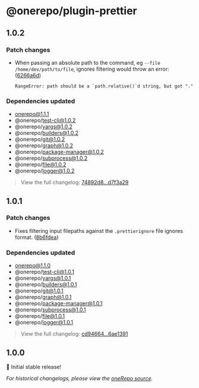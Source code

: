 # @onerepo/plugin-prettier

## 1.0.2

### Patch changes

- When passing an absolute path to the command, eg `--file /home/dev/path/to/file`, ignores filtering would throw an error: ([6266a6d](https://github.com/paularmstrong/onerepo/commit/6266a6d68977e34ea1cc26d21b75ab9134c55451))
  ```
  RangeError: path should be a `path.relative()`d string, but got "."
  ```

### Dependencies updated

- onerepo@1.1.1
- @onerepo/test-cli@1.0.2
- @onerepo/yargs@1.0.2
- @onerepo/builders@1.0.2
- @onerepo/git@1.0.2
- @onerepo/graph@1.0.2
- @onerepo/package-manager@1.0.2
- @onerepo/subprocess@1.0.2
- @onerepo/file@1.0.2
- @onerepo/logger@1.0.2

> View the full changelog: [74892d8...d7f3a29](https://github.com/paularmstrong/onerepo/compare/74892d8605917bb0d8a1c3fe113d1b04f2505abb...d7f3a2956c6d8ea4a4346ac2541b67196fdc6011)

## 1.0.1

### Patch changes

- Fixes filtering input filepaths against the `.prettierignore` file ignores format. ([8b6fdea](https://github.com/paularmstrong/onerepo/commit/8b6fdea7a66b2675cd6e8af25bc28285d25bf5b8))

### Dependencies updated

- onerepo@1.1.0
- @onerepo/test-cli@1.0.1
- @onerepo/yargs@1.0.1
- @onerepo/builders@1.0.1
- @onerepo/git@1.0.1
- @onerepo/graph@1.0.1
- @onerepo/package-manager@1.0.1
- @onerepo/subprocess@1.0.1
- @onerepo/file@1.0.1
- @onerepo/logger@1.0.1

> View the full changelog: [cd94664...6ae1391](https://github.com/paularmstrong/onerepo/compare/cd9466419b207f690e55f87d0e4632eebdc0ca6a...6ae13912ef4b9bedab788be13fa167a709b26bba)

## 1.0.0

🎉 Initial stable release!

_For historical changelogs, please view the [oneRepo source](https://github.com/paularmstrong/onerepo/tree/main/plugins/plugin-prettier)._
